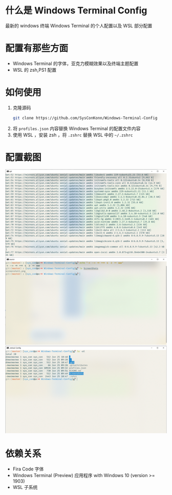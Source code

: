 # 什么是 Windows Terminal Config
最新的 windows 终端 Windows Terminal 的个人配置以及 WSL 部分配置
# 配置有那些方面
+ Windows Terminal 的字体，亚克力模糊效果以及终端主题配置
+ WSL 的 zsh,PS1 配置
# 如何使用
1. 克隆源码
    ``` bash
    git clone https://github.com/SysConKonn/Windows-Terminal-Config
    ```
2. 将 `profiles.json` 内容替换 Windows Terminal 的配置文件内容
3. 使用 WSL ，安装 zsh ，将 `.zshrc` 替换 WSL 中的 `~/.zshrc`
# 配置截图
![shot1](ScreenShots/screenshot1.png)
![shot2](ScreenShots/screenshot2.png)
![shot3](ScreenShots/screenshot3.png)
#  依赖关系

+ Fira Code 字体
+ Windows Terminal (Preview) 应用程序 with Windows 10 (version >= 1903)
+ WSL 子系统
